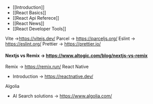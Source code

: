 - [[Introduction]]  
- [[React Basics]]  
- [[React Api Referece]]  
- [[React News]]  
- [[React Developer Tools]] 



Vite ->https://vitejs.dev/ 
Parcel -> https://parceljs.org/
Eslint -> https://eslint.org/ 
Prettier -> https://prettier.io/ 

#### Nextjs vs Remix -> https://www.altogic.com/blog/nextjs-vs-remix

Remix -> https://remix.run/
React Native 
- Introduction -> https://reactnative.dev/

Algolia
- AI Search solutions -> https://www.algolia.com/